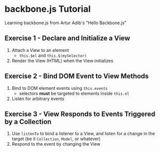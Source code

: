 # backbone.js Tutorial

Learning backbone.js from Artur Adib's "Hello Backbone.js"

## Exercise 1 - Declare and Initialize a View

1. Attach a View to an element
    * `this.$el` and `this.$(mySelector)`
2. Render the View (HTML) when the View initializes

## Exercise 2 - Bind DOM Event to View Methods

1. Bind to DOM element events using `this.events`
    * selectors **must** be targeted to elements inside `this.el`
2. Listen for arbitrary events

## Exercise 3 - View Responds to Events Triggered by a Collection

1. Use `listenTo` to bind a listener to a View, and listen for a change in
the target (be it `Collection`, `Model`, or whatever)
2. Respond to the event by changing the View